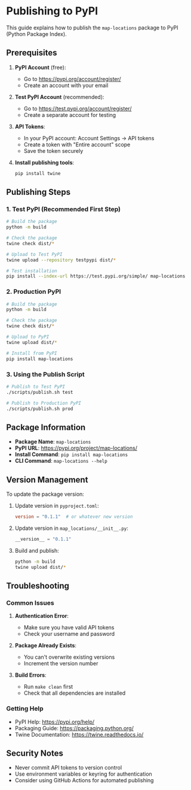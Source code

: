 # Publishing to PyPI

This guide explains how to publish the `map-locations` package to PyPI (Python Package Index).

## Prerequisites

1. **PyPI Account** (free):
   - Go to https://pypi.org/account/register/
   - Create an account with your email

2. **Test PyPI Account** (recommended):
   - Go to https://test.pypi.org/account/register/
   - Create a separate account for testing

3. **API Tokens**:
   - In your PyPI account: Account Settings → API tokens
   - Create a token with "Entire account" scope
   - Save the token securely

4. **Install publishing tools**:
   ```bash
   pip install twine
   ```

## Publishing Steps

### 1. Test PyPI (Recommended First Step)

```bash
# Build the package
python -m build

# Check the package
twine check dist/*

# Upload to Test PyPI
twine upload --repository testpypi dist/*

# Test installation
pip install --index-url https://test.pypi.org/simple/ map-locations
```

### 2. Production PyPI

```bash
# Build the package
python -m build

# Check the package
twine check dist/*

# Upload to PyPI
twine upload dist/*

# Install from PyPI
pip install map-locations
```

### 3. Using the Publish Script

```bash
# Publish to Test PyPI
./scripts/publish.sh test

# Publish to Production PyPI
./scripts/publish.sh prod
```

## Package Information

- **Package Name**: `map-locations`
- **PyPI URL**: https://pypi.org/project/map-locations/
- **Install Command**: `pip install map-locations`
- **CLI Command**: `map-locations --help`

## Version Management

To update the package version:

1. Update version in `pyproject.toml`:
   ```toml
   version = "0.1.1"  # or whatever new version
   ```

2. Update version in `map_locations/__init__.py`:
   ```python
   __version__ = "0.1.1"
   ```

3. Build and publish:
   ```bash
   python -m build
   twine upload dist/*
   ```

## Troubleshooting

### Common Issues

1. **Authentication Error**:
   - Make sure you have valid API tokens
   - Check your username and password

2. **Package Already Exists**:
   - You can't overwrite existing versions
   - Increment the version number

3. **Build Errors**:
   - Run `make clean` first
   - Check that all dependencies are installed

### Getting Help

- PyPI Help: https://pypi.org/help/
- Packaging Guide: https://packaging.python.org/
- Twine Documentation: https://twine.readthedocs.io/

## Security Notes

- Never commit API tokens to version control
- Use environment variables or keyring for authentication
- Consider using GitHub Actions for automated publishing
